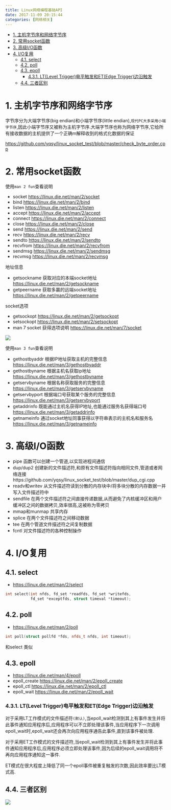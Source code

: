 ```yaml
---
title: Linux网络编程基础API
date: 2017-11-09 20:15:44
categories: [网络相关]
---
```


<!-- TOC -->

- [1. 主机字节序和网络字节序](#1-主机字节序和网络字节序)
- [2. 常用socket函数](#2-常用socket函数)
- [3. 高级I/O函数](#3-高级io函数)
- [4. I/O复用](#4-io复用)
    - [4.1. select](#41-select)
    - [4.2. poll](#42-poll)
    - [4.3. epoll](#43-epoll)
        - [4.3.1. LT(Level Trigger)电平触发和ET(Edge Trigger)边沿触发](#431-ltlevel-trigger电平触发和etedge-trigger边沿触发)
    - [4.4. 三者区别](#44-三者区别)

<!-- /TOC -->

<a id="markdown-1-主机字节序和网络字节序" name="1-主机字节序和网络字节序"></a>
# 1. 主机字节序和网络字节序

字节序分为大端字节序(big endian)和小端字节序(little endian),`现代PC大多采用小端字节序`,因此小端字节序又被称为主机字节序.大端字节序也称为网络字节序,它给所有接收数据的主机提供了一个正确m解释收到的格式化数据的保证

https://github.com/yqsy/linux_socket_test/blob/master/check_byte_order.cpp


<a id="markdown-2-常用socket函数" name="2-常用socket函数"></a>
# 2. 常用socket函数

使用`man 2 fun`查看说明

* socket https://linux.die.net/man/2/socket
* bind https://linux.die.net/man/2/bind
* listen https://linux.die.net/man/2/listen
* accept https://linux.die.net/man/2/accept
* connect https://linux.die.net/man/2/connect
* close https://linux.die.net/man/2/close
* send https://linux.die.net/man/2/send
* recv https://linux.die.net/man/2/recv
* sendto https://linux.die.net/man/2/sendto
* recvfrom https://linux.die.net/man/2/recvfrom
* sendmsg https://linux.die.net/man/2/sendmsg
* recvmsg https://linux.die.net/man/2/recvmsg

地址信息
* getsockname 获取对应的本端socket地址 https://linux.die.net/man/2/getsockname
* getpeername 获取多赢的远端socket地址 https://linux.die.net/man/2/getpeername

socket选项
* getsockopt https://linux.die.net/man/2/getsockopt 
* setsockopt https://linux.die.net/man/2/setsockopt
* man 7 socket 获得选项说明 https://linux.die.net/man/7/socket

![](http://ouxarji35.bkt.clouddn.com/snipaste_20171109_151310.png)

使用`man 3 fun`查看说明

* gethostbyaddr 根据IP地址获取主机的完整信息 https://linux.die.net/man/3/gethostbyaddr
* gethostbyname 根据主机名获取ip地址 https://linux.die.net/man/3/gethostbyname
* getservbyname 根据名称获取服务的完整信息 https://linux.die.net/man/3/getservbyname
* getservbyport 根据端口号获取某个服务的完整信息 https://linux.die.net/man/3/getservbyport
* getaddrinfo 既能通过主机名获得IP地址,也能通过服务名获得端口号 https://linux.die.net/man/3/getaddrinfo
* getnameinfo 通过socket地址同事获得以字符串表示的主机名和服务名 https://linux.die.net/man/3/getnameinfo

<a id="markdown-3-高级io函数" name="3-高级io函数"></a>
# 3. 高级I/O函数

* pipe 函数可以创建一个管道,以实现进程间通信
* dup/dup2 创建新的文件描述符,和原有文件描述符指向相同文件,管道或者网络连接https://github.com/yqsy/linux_socket_test/blob/master/dup_cgi.cpp
* readv和writev 从文件描述符读到分散的内存块中/将多块分散的内存数据一并写入文件描述符中
* sendfile 在两个文件描述符之间直接传递数据,从而避免了内核缓冲区和用户缓冲区之间的数据拷贝,效率很高,这被称为零拷贝
* mmap和munmap 共享内存
* splice 在两个文件描述符之间移动数据
* tee 在两个管道文件描述符之间复制数据
* fcntl 对文件描述符的各种控制操作


<a id="markdown-4-io复用" name="4-io复用"></a>
# 4. I/O复用

<a id="markdown-41-select" name="41-select"></a>
## 4.1. select
* https://linux.die.net/man/2/select

```c++
int select(int nfds, fd_set *readfds, fd_set *writefds,
           fd_set *exceptfds, struct timeval *timeout);
```

<a id="markdown-42-poll" name="42-poll"></a>
## 4.2. poll

* https://linux.die.net/man/2/poll
```c++
int poll(struct pollfd *fds, nfds_t nfds, int timeout);
```
和select 类似

<a id="markdown-43-epoll" name="43-epoll"></a>
## 4.3. epoll
* https://linux.die.net/man/4/epoll
* epoll_create https://linux.die.net/man/2/epoll_create
* epoll_ctl https://linux.die.net/man/2/epoll_ctl
* epoll_wait https://linux.die.net/man/2/epoll_wait

<a id="markdown-431-ltlevel-trigger电平触发和etedge-trigger边沿触发" name="431-ltlevel-trigger电平触发和etedge-trigger边沿触发"></a>
### 4.3.1. LT(Level Trigger)电平触发和ET(Edge Trigger)边沿触发

对于采用LT工作模式的文件描述符`(默认)`,当epoll_wait检测到其上有事件发生并将此事件通知应用程序后,应用程序可以不立即处理该事件,当应用程序下一次调用epoll_wait时,epoll_wait还会再次向应用程序通告此事件,直到该事件被处理.

对于采用ET工作模式的文件描述符,当epoll_wait检测到其上有事件发生并将此事件通知应用程序后,应用程序必须立即处理该事件,因为后续的epoll_wait调用将不再向应用程序通知这一事件.

ET模式在很大程度上降低了同一个epoll事件被重复触发的次数,因此效率要比LT模式高.

<a id="markdown-44-三者区别" name="44-三者区别"></a>
## 4.4. 三者区别

![](http://ouxarji35.bkt.clouddn.com/snipaste_20171109_204839.png)
